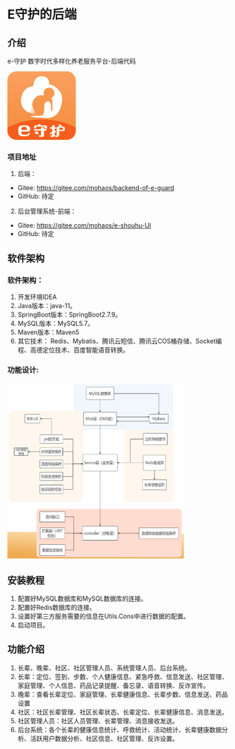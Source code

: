 # E守护的后端

## 介绍
e-守护 数字时代多样化养老服务平台-后端代码

![log.png](log.png)

### 项目地址
1. 后端：
- Gitee: https://gitee.com/mohaos/backend-of-e-guard
- GitHub: 待定
2. 后台管理系统-前端：
- Gitee: https://gitee.com/mohaos/e-shouhu-UI
- GitHub: 待定

## 软件架构
### 软件架构：
1. 开发环境IDEA
2. Java版本：java-11。
3. SpringBoot版本：SpringBoot2.7.9。 
4. MySQL版本：MySQL5.7。 
5. Maven版本：Maven5
6. 其它技术：
Redis、Mybatis、腾讯云短信、腾讯云COS桶存储、Socket编程、高德定位技术、百度智能语音转换。

### 功能设计:

<img alt="into.png" height="400" src="into.png" width="400"/>

## 安装教程

1. 配置好MySQL数据库和MySQL数据库的连接。
2. 配置好Redis数据库的连接。
3. 设置好第三方服务需要的信息在Utils.Cons中进行数据的配置。
4. 启动项目。

## 功能介绍

1.  长辈、晚辈、社区、社区管理人员、系统管理人员、后台系统。
2.  长辈：定位、签到、步数、个人健康信息、紧急呼救、信息发送、社区管理、家庭管理、个人信息、药品记录提醒、备忘录、语音转换、反诈宣传。
3.  晚辈：查看长辈定位、家庭管理、长辈健康信息、长辈步数、信息发送、药品设置
4.  社区：社区长辈管理、社区长辈状态、长辈定位、长辈健康信息、消息发送。
5.  社区管理人员：社区人员管理、长辈管理、消息接收发送。 
6.  后台系统：各个长辈的健康信息统计、呼救统计、活动统计、长辈健康数据分析、活跃用户数据分析、社区信息、社区管理、反诈设置。


